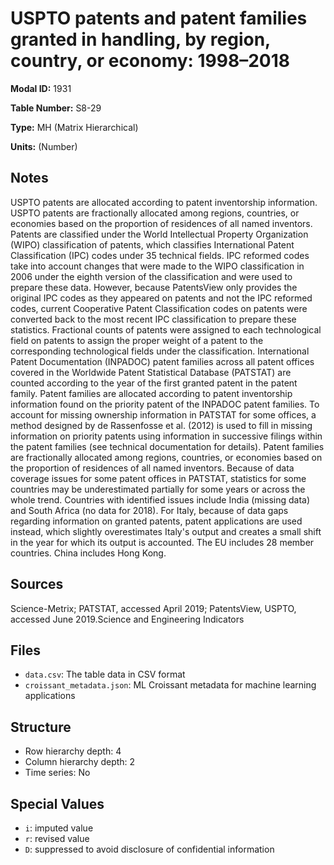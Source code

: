 # USPTO patents and patent families granted in handling, by region, country, or economy: 1998–2018

**Modal ID:** 1931

**Table Number:** S8-29

**Type:** MH (Matrix Hierarchical)

**Units:** (Number)

## Notes

USPTO patents are allocated according to patent inventorship information. USPTO patents are fractionally allocated among regions, countries, or economies based on the proportion of residences of all named inventors. Patents are classified under the World Intellectual Property Organization (WIPO) classification of patents, which classifies International Patent Classification (IPC) codes under 35 technical fields. IPC reformed codes take into account changes that were made to the WIPO classification in 2006 under the eighth version of the classification and were used to prepare these data. However, because PatentsView only provides the original IPC codes as they appeared on patents and not the IPC reformed codes, current Cooperative Patent Classification codes on patents were converted back to the most recent IPC classification to prepare these statistics. Fractional counts of patents were assigned to each technological field on patents to assign the proper weight of a patent to the corresponding technological fields under the classification. International Patent Documentation (INPADOC) patent families across all patent offices covered in the Worldwide Patent Statistical Database (PATSTAT) are counted according to the year of the first granted patent in the patent family. Patent families are allocated according to patent inventorship information found on the priority patent of the INPADOC patent families. To account for missing ownership information in PATSTAT for some offices, a method designed by de Rassenfosse et al. (2012) is used to fill in missing information on priority patents using information in successive filings within the patent families (see technical documentation for details). Patent families are fractionally allocated among regions, countries, or economies based on the proportion of residences of all named inventors. Because of data coverage issues for some patent offices in PATSTAT, statistics for some countries may be underestimated partially for some years or across the whole trend. Countries with identified issues include India (missing data) and South Africa (no data for 2018). For Italy, because of data gaps regarding information on granted patents, patent applications are used instead, which slightly overestimates Italy's output and creates a small shift in the year for which its output is accounted. The EU includes 28 member countries. China includes Hong Kong.

## Sources

Science-Metrix; PATSTAT, accessed April 2019; PatentsView, USPTO, accessed June 2019.Science and Engineering Indicators

## Files

- `data.csv`: The table data in CSV format
- `croissant_metadata.json`: ML Croissant metadata for machine learning applications

## Structure

- Row hierarchy depth: 4
- Column hierarchy depth: 2
- Time series: No

## Special Values

- `i`: imputed value
- `r`: revised value
- `D`: suppressed to avoid disclosure of confidential information

